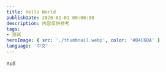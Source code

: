 ```yaml
---
title: Hello World
publishDate: 2020-01-01 00:00:00
description: 内容仅供参考
tags:
- 测试
heroImage: { src: './thumbnail.webp', color: '#B4C6DA' }
language: '中文'
---
```


null
